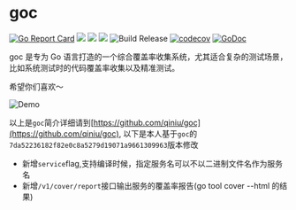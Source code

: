 # goc

[![Go Report Card](https://goreportcard.com/badge/github.com/qiniu/goc)](https://goreportcard.com/report/github.com/qiniu/goc)
![](https://github.com/qiniu/goc/workflows/ut-check/badge.svg)
![](https://github.com/qiniu/goc/workflows/style-check/badge.svg)
![](https://github.com/qiniu/goc/workflows/e2e%20test/badge.svg)
![Build Release](https://github.com/qiniu/goc/workflows/Build%20Release/badge.svg)
[![codecov](https://codecov.io/gh/qiniu/goc/branch/master/graph/badge.svg)](https://codecov.io/gh/qiniu/goc)
[![GoDoc](https://godoc.org/github.com/qiniu/goc?status.svg)](https://godoc.org/github.com/qiniu/goc)

goc 是专为 Go 语言打造的一个综合覆盖率收集系统，尤其适合复杂的测试场景，比如系统测试时的代码覆盖率收集以及精准测试。

希望你们喜欢～

![Demo](docs/images/intro.gif)

以上是`goc`简介详细请到[https://github.com/qiniu/goc](https://github.com/qiniu/goc), 以下是本人基于`goc`的`7da52236182f82e0c8a5279d19071a9661309963`版本修改

- 新增`service`flag,支持编译时候，指定服务名可以不以二进制文件名作为服务名
- 新增`/v1/cover/report`接口输出服务的覆盖率报告(go tool cover --html 的结果)
